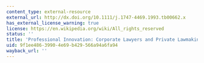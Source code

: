 ```yaml
---
content_type: external-resource
external_url: http://dx.doi.org/10.1111/j.1747-4469.1993.tb00662.x
has_external_license_warning: true
license: https://en.wikipedia.org/wiki/All_rights_reserved
status: ''
title: 'Professional Innovation: Corporate Lawyers and Private Lawmaking'
uid: 9f1ee486-3990-4e69-b429-566a94a6fa94
wayback_url: ''
---
```


